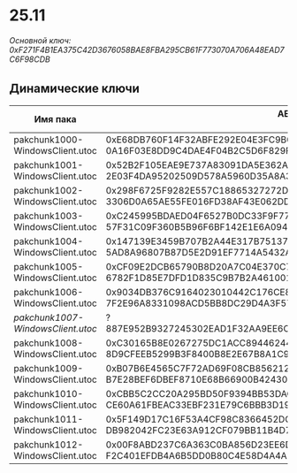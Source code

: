 # 25.11

###### Основной ключ: 0xF271F4B1EA375C42D3676058BAE8FBA295CB61F773070A706A48EAD7C6F98CDB

## Динамические ключи

| Имя пака                              | AES Ключ</br>GUID                                                                                            | HiRes Текстуры |
|-----------------------------------|---------------------------------------------------------------------------------------------------------|-------------------|
| pakchunk1000-WindowsClient.utoc   | 0xE68DB760F14F32ABFE292E04E3FC9B0C2DB91A406DF19539DB15BB585E2D65B6</br>0A16F03E8DD9C4DAE4F04B2C5D6F829F | ❌                 |
| pakchunk1001-WindowsClient.utoc   | 0x52B2F105EAE9E737A83091DA5E362A01EBCD48D3F625C7BCB06DB3AA7BCEF8D4</br>2E03F4DA95202509D578A5960D35A8A3 | ❌                 |
| pakchunk1002-WindowsClient.utoc   | 0x298F6725F9282E557C18865327272D51BF7A8A112B7811D817759CDD27E71E4C</br>3306D0A65AE55FE016FD38AF43E062DD | ✔️                 |
| pakchunk1003-WindowsClient.utoc   | 0xC245995BDAED04F6527B0DC33F9F77C8F1562943515D5C15979C141A1FAB2C1D</br>57F31C09F360B5B96F6BF142E1E6A094 | ❌                 |
| pakchunk1004-WindowsClient.utoc   | 0x147139E3459B707B2A44E317B7513745021B28482E1BE4D54DD3ABE08192B25A</br>5AD8A96807B87D5E2D91EF7714A5432A | ❌                 |
| pakchunk1005-WindowsClient.utoc   | 0xCF09E2DCB65790B8D20A7C04E370C7DC3A8C13D677CE90ADD973A7C745423A0D</br>6782F1D85E7DFD1D835C9B7B2A461001 | ✔️                 |
| pakchunk1006-WindowsClient.utoc   | 0x9034DB376C9164023010442C176CE8270761B6C2B495C6F9CC4BA89FBBF38AE9</br>7F2E96A8331098ACD5BB8DC29D4A3F57 | ✔️                 |
| *pakchunk1007-WindowsClient.utoc* | ?</br>887E952B9327245302EAD1F32AA9EE6C                                                                  | ✔️                 |
| pakchunk1008-WindowsClient.utoc   | 0xC30165B8E0267275DC1ACC894462449AE0B6D9CCA9CC7E314E171901247E2075</br>8D9CFEEB5299B3F8400B8E2E67B8A1C9 | ✔️                 |
| pakchunk1009-WindowsClient.utoc   | 0xB07B6E4565C7F72AD69F08CB85621217EEFE1565F26A186EF7A47D9D36E3952C</br>B7E28BEF6DBEF8710E68B66900B42430 | ❌                 |
| pakchunk1010-WindowsClient.utoc   | 0xCBB5C2CC20A295BD50F9394BB53DAC40202BCADD60219F4F3C8D9DB5BE708629</br>CE60A61FBEAC33EBF231E79C6BBB3D19 | ✔️                 |
| pakchunk1011-WindowsClient.utoc   | 0x5F149D17C16F53A4CF98C8366452DCC4F5C5CA89B7B3921C0E9485CFCADC75F4</br>DB982042FC23E63A912CF079BB11B4D7 | ❌                 |
| pakchunk1012-WindowsClient.utoc   | 0x00F8ABD237C6A363C0BA856D23EE6D49A84D6AF9F19BB4C5691813971F2D1ABC</br>F2C401EFDB4A6B5DD0B80C4E58D4A4A5 | ✔️                 |
